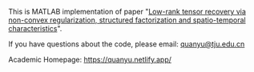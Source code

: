 This is MATLAB implementation of paper "[Low-rank tensor recovery via non-convex regularization, structured factorization and spatio-temporal characteristics](https://doi.org/10.1016/j.patcog.2023.109343)".

If you have questions about the code, please email: quanyu@tju.edu.cn

Academic Homepage: https://quanyu.netlify.app/
